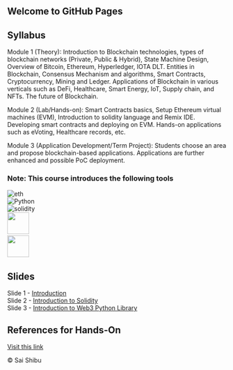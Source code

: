 ## Welcome to GitHub Pages

## Syllabus

Module 1 (Theory): Introduction to Blockchain technologies, types of blockchain networks (Private, Public & Hybrid), State Machine Design, Overview of Bitcoin, Ethereum, Hyperledger, IOTA DLT. Entities in Blockchain, Consensus Mechanism and algorithms, Smart Contracts, Cryptocurrency, Mining and Ledger. Applications of Blockchain in various verticals such as DeFi, Healthcare, Smart Energy, IoT, Supply chain, and NFTs. The future of Blockchain.
 
Module 2 (Lab/Hands-on): Smart Contracts basics, Setup Ethereum virtual machines (EVM), Introduction to solidity language and Remix IDE. Developing smart contracts and deploying on EVM. Hands-on applications such as eVoting, Healthcare records, etc.

Module 3 (Application Development/Term Project): Students choose an area and propose blockchain-based applications. Applications are further enhanced and possible PoC deployment. 

### Note: This course introduces the following tools <br />

![eth](https://img.shields.io/badge/Ethereum-3C3C3D?style=for-the-badge&logo=Ethereum&logoColor=white)&nbsp; <br />
![Python](https://img.shields.io/badge/Python-FFD43B?style=for-the-badge&logo=python&logoColor=blue)&nbsp; <br />
![solidity](https://img.shields.io/badge/Solidity-e6e6e6?style=for-the-badge&logo=solidity&logoColor=black)&nbsp; <br />
<img src="https://trufflesuite.com/img/truffle-logo.svg" width="50">&nbsp;  <br />
<img src="https://trufflesuite.com/img/ganache-logo-dark.svg" width="50">&nbsp; <br />


## Slides
Slide 1 - [Introduction](https://docs.google.com/presentation/d/1NxnD_vIDmQmAD2f1pCnmJacrrvp4B9wCeRoA74F-_E8/edit?usp=sharing)&nbsp; </br>
Slide 2 - [Introduction to Solidity](https://docs.google.com/presentation/d/1Suk3AM1lGCCZhrzDKJVJYYz_J-Zcpwrt0AFM2u1fVvY/edit?usp=sharing)&nbsp; </br>
Slide 3 - [Introduction to Web3 Python Library](https://docs.google.com/presentation/d/1REA-vRzJ0pu-FPHVAtypX993zgQTemeTch3GDmM8dYE/edit?usp=sharing)&nbsp; </br>

## References for Hands-On
[Visit this link](https://github.com/saishibu/Blockchain-Course-for-Amrita-21WN727/tree/main/Hands-on) 


© Sai Shibu
